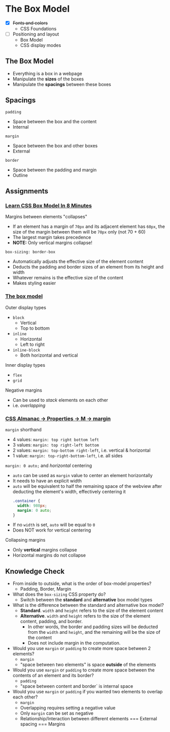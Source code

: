 # The Box Model

- [x] ~~Fonts and colors~~
  - CSS Foundations
- [ ] Positioning and layout
  - Box Model
  - CSS display modes

## The Box Model

- Everything is a box in a webpage
- Manipulate the **sizes** of the boxes
- Manipulate the **spacings** between these boxes

## Spacings

`padding`

- Space between the box and the content
- Internal

`margin`

- Space between the box and other boxes
- External

`border`

- Space between the padding and margin
- Outline

## Assignments

### [Learn CSS Box Model In 8 Minutes](https://www.youtube.com/watch?v=rIO5326FgPE)

Margins between elements "collapses"

- If an element has a margin of `70px` and its adjacent element has `60px`, the size of the margin between them will be `70px` only (not 70 + 60)
- The largest margin takes precedence
- **NOTE:** Only vertical margins collapse!

`box-sizing: border-box`

- Automatically adjusts the effective size of the element content
- Deducts the padding and border sizes of an element from its height and width
- Whatever remains is the effective size of the content
- Makes styling easier

### [The box model](https://developer.mozilla.org/en-US/docs/Learn/CSS/Building_blocks/The_box_model)

Outer display types

- `block`
  - Vertical
  - Top to bottom
- `inline`
  - Horizontal
  - Left to right
- `inline-block`
  - Both horizontal and vertical

Inner display types

- `flex`
- `grid`

Negative margins

- Can be used to _stack_ elements on each other
- i.e. _overlapping_

### [CSS Almanac → Properties → M → margin](https://css-tricks.com/almanac/properties/m/margin/)

`margin` shorthand

- 4 values: `margin: top right bottom left`
- 3 values: `margin: top right-left bottom`
- 2 values: `margin: top-bottom right-left`, i.e. vertical & horizontal
- 1 value: `margin: top-right-bottom-left`, i.e. all sides

`margin: 0 auto;` and _horizontal_ centering

- `auto` can be used as `margin` value to center an element horizontally
- It needs to have an explicit width
- `auto` will be equivalent to half the remaining space of the webview after deducting the element's width, effectively centering it
  ```css
  .container {
    width: 980px;
    margin: 0 auto;
  }
  ```
- If no `width` is set, `auto` will be equal to `0`
- Does NOT work for vertical centering

Collapsing margins

- Only **vertical** margins collapse
- Horizontal margins do not collapse

## Knowledge Check

- From inside to outside, what is the order of box-model properties?
  - Padding, Border, Margin
- What does the `box-sizing` CSS property do?
  - Switch between the **standard** and **alternative** box model types
- What is the difference between the standard and alternative box model?
  - **Standard**. `width` and `height` refers to the size of the element content
  - **Alternative**. `width` and `height` refers to the size of the element content, padding, and border.
    - In other words, the border and padding sizes will be deducted from the `width` and `height`, and the remaining will be the size of the content
    - Does not include margin in the computation.
- Would you use `margin` or `padding` to create more space between 2 elements?
  - `margin`
  - "space between two elements" is space **outside** of the elements
- Would you use `margin` or `padding` to create more space between the contents of an element and its border?
  - `padding`
  - "space between content and border` is internal space
- Would you use `margin` or `padding` if you wanted two elements to overlap each other?
  - `margin`
  - Overlapping requires setting a negative value
  - Only `margin` can be set as negative
  - Relationship/Interaction between different elements === External spacing === Margins
